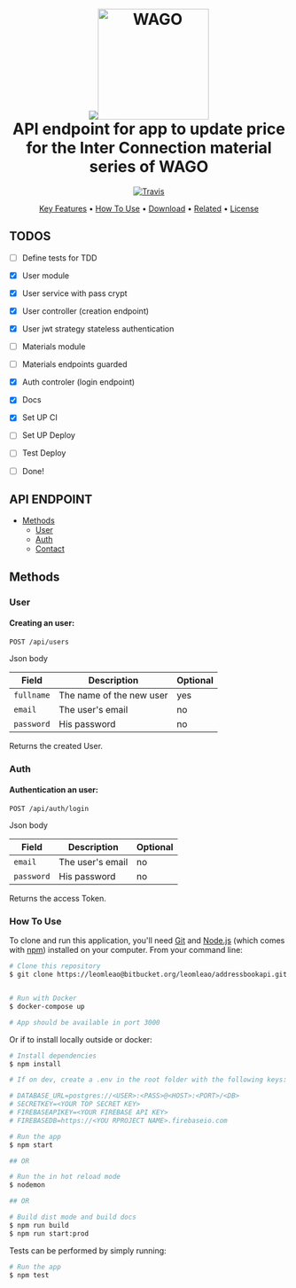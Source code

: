 <h1 align="center">
  <br>
  <a href="http://www.wago.com.br"><img src="http://www.wago.com.br"><img src="https://rawgit.com/leomleao/fichacadastral/master/public/logo.png" alt="WAGO" width="200"></a>
  <br>
  API endpoint for app to update price for the Inter Connection material series of WAGO
  <br>
</h1>


<p align="center">
  <a href="https://travis-ci.org/leomleao/pricingic">
    <img src="https://travis-ci.org/leomleao/pricingic.svg?branch=master"
         alt="Travis">
  </a>  
</p>

<p align="center">
  <a href="#key-features">Key Features</a> •
  <a href="#how-to-use">How To Use</a> •
  <a href="#download">Download</a> •
  <a href="#related">Related</a> •
  <a href="#license">License</a>
</p>

## TODOS

- [ ] Define tests for TDD
- [x] User module
- [x] User service with pass crypt
- [x] User controller (creation endpoint)
- [x] User jwt strategy stateless authentication
- [ ] Materials module
- [ ] Materials endpoints guarded
- [x] Auth controler (login endpoint)
- [x] Docs
- [x] Set UP CI
- [ ] Set UP Deploy
- [ ] Test Deploy
- [ ] Done!


## API ENDPOINT

- [Methods](#methods)
  - [User](#user)
  - [Auth](#auth)
  - [Contact](#contact)


## Methods

### User

#### Creating an user:

    POST /api/users

Json body

| Field          | Description                  | Optional   |
| -------------- | ---------------------------- | ---------- |
| `fullname`     | The name of the new user     | yes        |
| `email`        | The user's email             | no         |
| `password`     | His password                 | no         |

Returns the created User.

### Auth

#### Authentication an user:

    POST /api/auth/login

Json body

| Field          | Description                  | Optional   |
| -------------- | ---------------------------- | ---------- |
| `email`        | The user's email             | no         |
| `password`     | His password                 | no         |

Returns the access Token.



### How To Use

To clone and run this application, you'll need [Git](https://git-scm.com) and [Node.js](https://nodejs.org/en/download/) (which comes with [npm](http://npmjs.com)) installed on your computer. From your command line:

```bash
# Clone this repository
$ git clone https://leomleao@bitbucket.org/leomleao/addressbookapi.git


# Run with Docker
$ docker-compose up

# App should be available in port 3000

```


Or if to install locally outside or docker:


```bash
# Install dependencies
$ npm install

# If on dev, create a .env in the root folder with the following keys:

# DATABASE_URL=postgres://<USER>:<PASS>@<HOST>:<PORT>/<DB>
# SECRETKEY=<YOUR TOP SECRET KEY>
# FIREBASEAPIKEY=<YOUR FIREBASE API KEY>
# FIREBASEDB=https://<YOU RPROJECT NAME>.firebaseio.com

# Run the app
$ npm start

## OR

# Run the in hot reload mode
$ nodemon

## OR

# Build dist mode and build docs
$ npm run build
$ npm run start:prod

```

Tests can be performed by simply running:

```bash
# Run the app
$ npm test
```